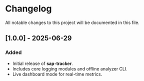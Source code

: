 # Changelog

All notable changes to this project will be documented in this file.

## [1.0.0] - 2025-06-29
### Added
- Initial release of **sap-tracker**.
- Includes core logging modules and offline analyzer CLI.
- Live dashboard mode for real-time metrics.
